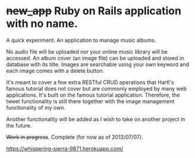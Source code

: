 ~~new_app~~ Ruby on Rails application with no name.
=======================

A quick experiment. An application to manage music albums. 

No audio file will be uploaded nor your online music library will be accessed. An album cover (an image file) can be uploaded and stored in database with its title. Images are searchable using your own keyword and each image comes with a delete button. 

It's meant to cover a few extra RESTful CRUD operations that Hartl's famous tutorial does not cover but are commonly employed by many web applications. It's built on the famous tutorial application. Therefore, the tweet functionality is still there together with the image management functionality of my own.

Another functionality will be added as I wish to take on another project in the future.

~~Work in progress~~. Complete (for now as of 2013/07/07). 

https://whispering-sierra-9871.herokuapp.com/